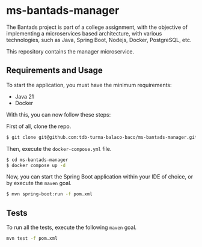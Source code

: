 # ms-bantads-manager

The Bantads project is part of a college assignment, with the objective of implementing
a microservices based architecture, with various technologies, such as
Java, Spring Boot, Nodejs, Docker, PostgreSQL, etc.

This repository contains the manager microservice.

## Requirements and Usage

To start the application, you must have the minimum requirements:

- Java 21
- Docker

With this, you can now follow these steps:

First of all, clone the repo.
```bash
$ git clone git@github.com:tdb-turma-balaco-baco/ms-bantads-manager.git
```

Then, execute the `docker-compose.yml` file.
```bash
$ cd ms-bantads-manager
$ docker compose up -d
```

Now, you can start the Spring Boot application within your IDE of choice, or
by execute the `maven` goal.
```bash
$ mvn spring-boot:run -f pom.xml
```

## Tests

To run all the tests, execute the following `maven` goal.
```bash
mvn test -f pom.xml
```
